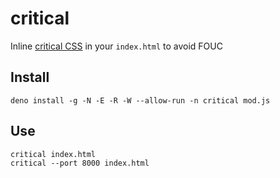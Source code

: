 # critical

Inline [critical CSS](https://web.dev/extract-critical-css/) in your `index.html` to avoid FOUC

## Install

    deno install -g -N -E -R -W --allow-run -n critical mod.js

## Use

    critical index.html
    critical --port 8000 index.html
